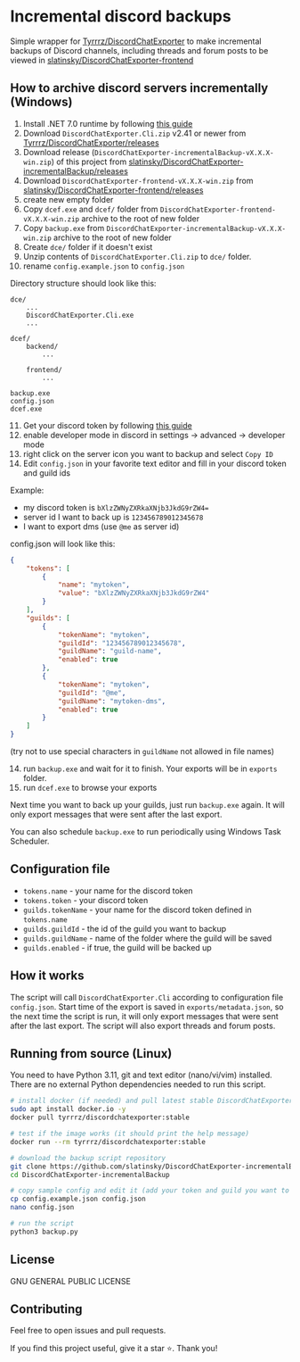 # Incremental discord backups

Simple wrapper for [Tyrrrz/DiscordChatExporter](https://github.com/Tyrrrz/DiscordChatExporter) to make incremental backups of Discord channels, including threads and forum posts to be viewed in [slatinsky/DiscordChatExporter-frontend](https://github.com/slatinsky/DiscordChatExporter-frontend)


## How to archive discord servers incrementally (Windows)

1. Install .NET 7.0 runtime by following [this guide](https://github.com/Tyrrrz/DiscordChatExporter/blob/master/.docs/Dotnet.md)
2. Download `DiscordChatExporter.Cli.zip` v2.41 or newer from [Tyrrrz/DiscordChatExporter/releases](https://github.com/Tyrrrz/DiscordChatExporter/releases)
3. Download release (`DiscordChatExporter-incrementalBackup-vX.X.X-win.zip`) of this project from [slatinsky/DiscordChatExporter-incrementalBackup/releases](https://github.com/slatinsky/DiscordChatExporter-incrementalBackup/releases)
4. Download `DiscordChatExporter-frontend-vX.X.X-win.zip` from [slatinsky/DiscordChatExporter-frontend/releases](https://github.com/slatinsky/DiscordChatExporter-frontend/releases)
5. create new empty folder
6. Copy `dcef.exe` and `dcef/` folder from `DiscordChatExporter-frontend-vX.X.X-win.zip` archive to the root of new folder
7. Copy `backup.exe` from `DiscordChatExporter-incrementalBackup-vX.X.X-win.zip` archive to the root of new folder
8. Create `dce/` folder if it doesn't exist
9. Unzip contents of `DiscordChatExporter.Cli.zip` to `dce/` folder.
10. rename `config.example.json` to `config.json`

Directory structure should look like this:

```
dce/
    ...
    DiscordChatExporter.Cli.exe
    ...

dcef/
    backend/
        ...

    frontend/
        ...

backup.exe
config.json
dcef.exe
```

11. Get your discord token by following [this guide](https://github.com/Tyrrrz/DiscordChatExporter/blob/master/.docs/Token-and-IDs.md)
12. enable developer mode in discord in settings -> advanced -> developer mode
13. right click on the server icon you want to backup and select `Copy ID`
13. Edit `config.json` in your favorite text editor and fill in your discord token and guild ids

Example:
- my discord token is `bXlzZWNyZXRkaXNjb3JkdG9rZW4=`
- server id I want to back up is `123456789012345678`
- I want to export dms (use `@me` as server id)

config.json will look like this:
```json
{
    "tokens": [
        {
            "name": "mytoken",
            "value": "bXlzZWNyZXRkaXNjb3JkdG9rZW4"
        }
    ],
    "guilds": [
        {
            "tokenName": "mytoken",
            "guildId": "123456789012345678",
            "guildName": "guild-name",
            "enabled": true
        },
        {
            "tokenName": "mytoken",
            "guildId": "@me",
            "guildName": "mytoken-dms",
            "enabled": true
        }
    ]
}
```

(try not to use special characters in `guildName` not allowed in file names)

14. run `backup.exe` and wait for it to finish. Your exports will be in `exports` folder.
15. run `dcef.exe` to browse your exports

Next time you want to back up your guilds, just run `backup.exe` again. It will only export messages that were sent after the last export.

You can also schedule `backup.exe` to run periodically using Windows Task Scheduler.

## Configuration file

- `tokens.name` - your name for the discord token
- `tokens.token` - your discord token
- `guilds.tokenName` - your name for the discord token defined in `tokens.name`
- `guilds.guildId` - the id of the guild you want to backup
- `guilds.guildName` - name of the folder where the guild will be saved
- `guilds.enabled` - if true, the guild will be backed up

## How it works

The script will call `DiscordChatExporter.Cli` according to configuration file `config.json`. Start time of the export is saved in `exports/metadata.json`, so the next time the script is run, it will only export messages that were sent after the last export. The script will also export threads and forum posts.

## Running from source (Linux)

You need to have Python 3.11, git and text editor (nano/vi/vim) installed. There are no external Python dependencies needed to run this script.

```bash
# install docker (if needed) and pull latest stable DiscordChatExporter image
sudo apt install docker.io -y
docker pull tyrrrz/discordchatexporter:stable

# test if the image works (it should print the help message)
docker run --rm tyrrrz/discordchatexporter:stable

# download the backup script repository
git clone https://github.com/slatinsky/DiscordChatExporter-incrementalBackup
cd DiscordChatExporter-incrementalBackup

# copy sample config and edit it (add your token and guild you want to backup)
cp config.example.json config.json
nano config.json

# run the script
python3 backup.py
```

## License

GNU GENERAL PUBLIC LICENSE

## Contributing
Feel free to open issues and pull requests.

If you find this project useful, give it a star ⭐. Thank you!